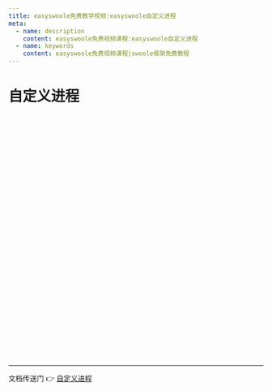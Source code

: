```yaml
---
title: easyswoole免费教学视频:easyswoole自定义进程
meta:
  - name: description
    content: easyswoole免费视频课程:easyswoole自定义进程
  - name: keywords
    content: easyswoole免费视频课程|swoole框架免费教程
---
```

# 自定义进程
<script type="text/javascript" src="/Js/Ckplayer/ckplayer.js"></script>
<div class="video" style="width: 50rem;height: 30rem;"></div>
<script type="text/javascript">
    var videoObject = {
    		container: '.video',
    		variable: 'player',
    		video:'http://video-oss.easyswoole.com/%E5%85%A5%E9%97%A8%E6%95%99%E7%A8%8B1/%E8%87%AA%E5%AE%9A%E4%B9%89%E8%BF%9B%E7%A8%8B.mp4'
    	};
    var player=new ckplayer(videoObject);
</script>

* * *

文档传送门 👉 [自定义进程](/Cn/Components/Component/process.md)
